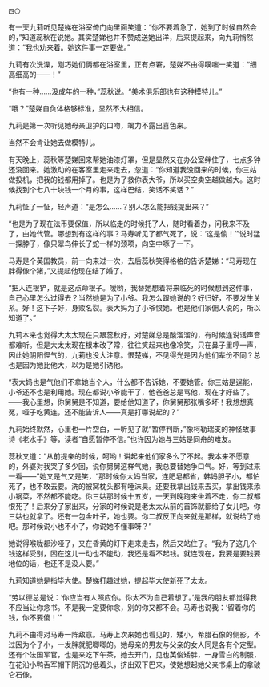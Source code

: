     四〇 

   有一天九莉听见楚娣在浴室倚门向里面笑道：“你不要着急了，她到了时候自然会的，”知道蕊秋在说她。其实楚娣也并不赞成送她出洋，后来提起来，向九莉悄然道：“我也劝来着。她这件事一定要做。”

   九莉有次洗澡，刚巧她们俩都在浴室里，正有点窘，楚娣不由得噗嗤一笑道：“细高细高的——！”

   “也有一种……没成年的一种，”蕊秋说。“美术俱乐部也有这种模特儿。”

   “哦？”楚娣自负体格够标准，显然不大相信。

   九莉是第一次听见她母亲卫护的口吻，竭力不露出喜色来。

   当然不会肯让她去做模特儿。

   有天晚上，蕊秋等楚娣回来帮她油漆灯罩，但是显然又在办公室绊住了，七点多钟还没回来。她激动的在客室里走来走去，忽道：“你知道我没回来的时候，你三姑做投机，把我的钱都用掉了。也是为了救你表大爷，所以买空卖空越做越大。这时候找到个七八十块钱一个月的事，这样巴结，笑话不笑话？”

   九莉怔了一怔，轻声道：“是怎么……？别人怎么能把钱提出来？”

   “也是为了现在法币要保值，所以临走的时候托了人，随时看着办，问我来不及了，由她代管。哪想到有这样的事？马寿听见了都气死了，说：‘这是偷！’”说时猛一探脖子，像只翠鸟伸长了蛇一样的颈项，向空中啄了一下。

   马寿是个英国教员，前一向来过一次，去后蕊秋笑得格格的告诉楚娣：“马寿现在胖得像个猪，”又提起他现在结了婚了。

   “把人连根铲，就是这点命根子。嗳哟，我替她想着将来临死的时候想到这件事，自己心里怎么过得去？当然她是为了小爷。我怎么跟她说的？好归好，不要发生关系。好！这下子好，身败名裂。表大妈为了小爷恨她。也是他们家佣人说的，所以知道了。”

   九莉本来也觉得大太太现在只跟蕊秋好，对楚娣总是酸溜溜的，有时候连说话声音都难听。但是大太太现在根本改了常，往往笑起来也像冷笑，只在鼻子里哼一声，因此她阴阳怪气的，九莉也没大注意。恨楚娣，不见得光是因为他们辈份不同？总也是因为她比他大，以为是她引诱他。

   “表大妈也是气他们不拿她当个人，什么都不告诉她，不要她管。你三姑是逞能，小爷还不也是利用她。现在都说小爷能干了，他爸爸总是骂他，现在才好些了。——我心里想，你舅舅是不知道，要给他知道了，你舅舅那张嘴多坏！我想想真冤，哑子吃黄连，还不能告诉人——真是打哪说起的？”

   九莉始终默然，心里也一片空白，一听见了就“暂停判断，”像柯勒瑞支的神怪故事诗《老水手》等，读者“自愿暂停不信。”也许因为她与三姑是同舟的难友。

   蕊秋又道：“从前提亲的时候，呵哟！讲起来他们家多么了不起。我本来不愿意的，外婆对我哭了多少回，说你舅舅这样气她，我总要替她争口气。好，等到过来一看——”她又是气又是笑，“那时候你大妈当家，连肥皂都省，韩妈胆子小，都怕死了，也不敢去要。洗的被窝枕头都有唾沫臭。还要我拿出钱来去买，拿出钱来添小锅菜，不然都不能吃。你三姑那时候十五岁，一天到晚跑来坐着不走，你二叔都恨死了！后来分了家出来，分家的时候说是老太太从前的首饰就都给了女儿吧，你三姑也就拿了。还有一包金叶子，她也要。你二叔反正向来就是那样，就说给了她吧。那时候说小也不小了，你说她不懂事呀？”

   她说得喉咙都沙哑了，又在昏黄的灯下走来走去，然后又站住了。“我为了这几个钱这样受别，困在这儿一动也不能动，我还是看不起钱。就连现在，我要是要钱要地位的话，也还不是没人要。”

   九莉知道她是指毕大使。楚娣打趣过她，提起毕大使新死了太太。

   “劳以德总是说：‘你应当有人照应你。你太不为自己着想了。’是我的朋友都觉得我不应当让你念书。不是我一定要你念，别的你又都不会。马寿也说我：‘留着你的钱，你不要傻！’”

   九莉不由得对马寿一阵敌意。马寿上次来她也看见的，矮小，希腊石像的侧影，不过因为个子小，一发胖就肥唧唧的。她母亲的男友与父亲的女人同是各有个定型。还有个法国军官，也是来吃下午茶，她去开门，见也英俊矮胖，一身雪白的制服，在花沿小鸭舌军帽下阴沉的低着头，挤出双下巴来，使她想起她父亲书桌上的拿破仑石像。

